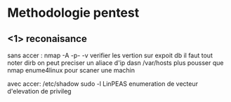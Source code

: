 # Methodologie pentest

## <1> reconaisance

sans accer : 
	nmap -A -p- -v <ip>
	verifier les vertion sur expoit db
	il faut tout noter
	dirb <url>
	on peut preciser un aliace d'ip dasn /var/hosts
	plus pousser que nmap enume4linux pour scaner une machin

avec accer:
	/etc/shadow
	sudo -l
	LinPEAS enumeration de vecteur d'elevation de privileg
